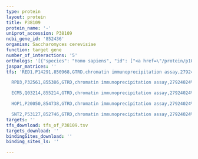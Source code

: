 ```yaml
---
type: protein
layout: protein
title: P38109
protein_name: '-'
uniprot_accession: P38109
ncbi_gene_id: '852436'
organism: Saccharomyces cerevisiae
function: target gene
number_of_interactions: '5'
orthologs: '[{"species": "Homo sapiens", "id": ["<a href=\"/protein/p10619\">P10619</a>"]}, {"species": "Danio rerio", "id": ["Q7ZU43", "F1QYP6"]}, {"species": "Mus musculus", "id": ["G3X8T3"]}, {"species": "Rattus norvegicus", "id": ["<a href=\"/protein/q920a6\">Q920A6</a>", "Q4QR71"]}, {"species": "Drosophila melanogaster", "id": ["<a href=\"/protein/q8ip31\">Q8IP31</a>", "<a href=\"/protein/q9w0n8\">Q9W0N8</a>", "<a href=\"/protein/q8iri8\">Q8IRI8</a>", "<a href=\"/protein/q9vdt5\">Q9VDT5</a>"]}, {"species": "Caenorhabditis elegans", "id": ["<a href=\"/protein/p52717\">P52717</a>", "<a href=\"/protein/p52716\">P52716</a>", "<a href=\"/protein/p52715\">P52715</a>"]}]'
jaspar_matrices: ''
tfs: 'RED1,P14291,850968,GTRD,chromatin immunoprecipitation assay,27924024%5Buid%5D,No

  RPD3,P32561,855386,GTRD,chromatin immunoprecipitation assay,27924024%5Buid%5D,No

  ECM5,Q03214,855214,GTRD,chromatin immunoprecipitation assay,27924024%5Buid%5D,No

  HOP1,P20050,854738,GTRD,chromatin immunoprecipitation assay,27924024%5Buid%5D,No

  SNT2,P53127,852746,GTRD,chromatin immunoprecipitation assay,27924024%5Buid%5D,No'
targets: ''
tfs_download: tfs_of_P38109.tsv
targets_download: ''
bindingSites_download: ''
binding_sites_ls: ''

---
```

